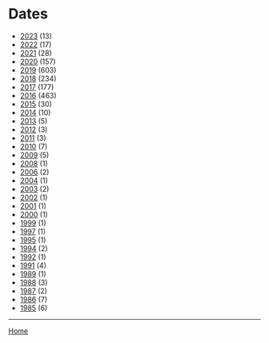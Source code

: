 # Dates

  * [2023](./2023/index.md) (13)
  * [2022](./2022/index.md) (17)
  * [2021](./2021/index.md) (28)
  * [2020](./2020/index.md) (157)
  * [2019](./2019/index.md) (603)
  * [2018](./2018/index.md) (234)
  * [2017](./2017/index.md) (177)
  * [2016](./2016/index.md) (463)
  * [2015](./2015/index.md) (30)
  * [2014](./2014/index.md) (10)
  * [2013](./2013/index.md) (5)
  * [2012](./2012/index.md) (3)
  * [2011](./2011/index.md) (3)
  * [2010](./2010/index.md) (7)
  * [2009](./2009/index.md) (5)
  * [2008](./2008/index.md) (1)
  * [2006](./2006/index.md) (2)
  * [2004](./2004/index.md) (1)
  * [2003](./2003/index.md) (2)
  * [2002](./2002/index.md) (1)
  * [2001](./2001/index.md) (1)
  * [2000](./2000/index.md) (1)
  * [1999](./1999/index.md) (1)
  * [1997](./1997/index.md) (1)
  * [1995](./1995/index.md) (1)
  * [1994](./1994/index.md) (2)
  * [1992](./1992/index.md) (1)
  * [1991](./1991/index.md) (4)
  * [1989](./1989/index.md) (1)
  * [1988](./1988/index.md) (3)
  * [1987](./1987/index.md) (2)
  * [1986](./1986/index.md) (7)
  * [1985](./1985/index.md) (6)

----

[Home](../index.md)
